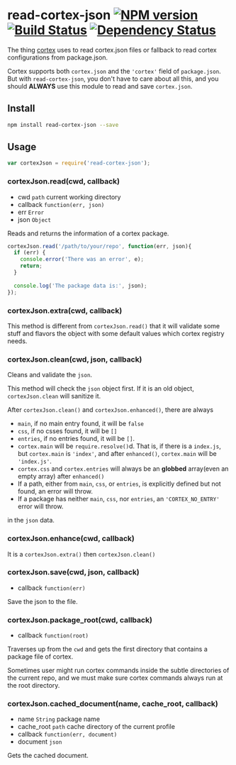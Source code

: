 # read-cortex-json [![NPM version](https://badge.fury.io/js/read-cortex-json.svg)](http://badge.fury.io/js/read-cortex-json) [![Build Status](https://travis-ci.org/cortexjs/read-cortex-json.svg?branch=master)](https://travis-ci.org/cortexjs/read-cortex-json) [![Dependency Status](https://gemnasium.com/cortexjs/read-cortex-json.svg)](https://gemnasium.com/cortexjs/read-cortex-json)

The thing [cortex](http://www.npmjs.org/package/cortex) uses to read cortex.json files or fallback to read cortex configurations from package.json.

Cortex supports both `cortex.json` and the `'cortex'` field of `package.json`. But with `read-cortex-json`, you don't have to care about all this, and you should **ALWAYS** use this module to read and save `cortex.json`. 

## Install

```bash
npm install read-cortex-json --save
```

## Usage

```js
var cortexJson = require('read-cortex-json');
```

### cortexJson.read(cwd, callback)

- cwd `path` current working directory
- callback `function(err, json)`
- err `Error`
- json `Object`

Reads and returns the information of a cortex package.

```js
cortexJson.read('/path/to/your/repo', function(err, json){
  if (err) {
    console.error('There was an error', e);
    return;
  }
  
  console.log('The package data is:', json);
});
```

### cortexJson.extra(cwd, callback)

This method is different from `cortexJson.read()` that it will validate some stuff and flavors the object with some default values which cortex registry needs.

### cortexJson.clean(cwd, json, callback)

Cleans and validate the `json`.

This method will check the `json` object first. If it is an old object, `cortexJson.clean` will sanitize it.

After `cortexJson.clean()` and `cortexJson.enhanced()`, there are always 

- `main`, if no main entry found, it will be `false`
- `css`, if no csses found, it will be `[]`
- `entries`, if no entries found, it will be `[]`.
- `cortex.main` will be `require.resolve()`d. That is, if there is a `index.js`, but `cortex.main` is `'index'`, and after `enhanced()`, `cortex.main` will be `'index.js'`.
- `cortex.css` and `cortex.entries` will always be an **globbed** array(even an empty array) after `enhanced()`
- If a path, either from `main`, `css`, or `entries`, is explicitly defined but not found, an error will throw.
- If a package has neither `main`, `css`, nor `entries`, an `'CORTEX_NO_ENTRY'` error will throw.

in the `json` data.

### cortexJson.enhance(cwd, callback)

It is a `cortexJson.extra()` then `cortexJson.clean()`

### cortexJson.save(cwd, json, callback)

- callback `function(err)`

Save the json to the file.

### cortexJson.package_root(cwd, callback)

- callback `function(root)`

Traverses up from the `cwd` and gets the first directory that contains a package file of cortex.

Sometimes user might run cortex commands inside the subtle directories of the current repo, and we must make sure cortex commands always run at the root directory.

### cortexJson.cached_document(name, cache_root, callback)

- name `String` package name
- cache_root `path` cache directory of the current profile
- callback `function(err, document)`
- document `json`

Gets the cached document.





